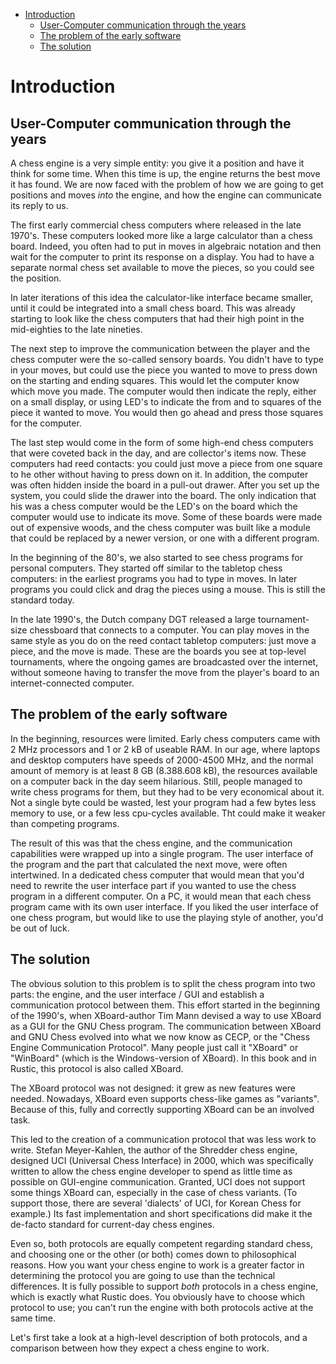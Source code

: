 
<!-- @import "[TOC]" {cmd="toc" depthFrom=1 depthTo=6 orderedList=false} -->

<!-- code_chunk_output -->

- [Introduction](#introduction)
  - [User-Computer communication through the years](#user-computer-communication-through-the-years)
  - [The problem of the early software](#the-problem-of-the-early-software)
  - [The solution](#the-solution)

<!-- /code_chunk_output -->

# Introduction

## User-Computer communication through the years

A chess engine is a very simple entity: you give it a position and have it
think for some time. When this time is up, the engine returns the best move
it has found. We are now faced with the problem of how we are going to get
positions and moves _into_ the engine, and how the engine can communicate
its reply to us.

The first early commercial chess computers where released in the late
1970's. These computers looked more like a large calculator than a chess
board. Indeed, you often had to put in moves in algebraic notation and then
wait for the computer to print its response on a display. You had to have a
separate normal chess set available to move the pieces, so you could see
the position.

In later iterations of this idea the calculator-like interface became
smaller, until it could be integrated into a small chess board. This was
already starting to look like the chess computers that had their high point
in the mid-eighties to the late nineties.

The next step to improve the communication between the player and the chess
computer were the so-called sensory boards. You didn't have to type in your
moves, but could use the piece you wanted to move to press down on the
starting and ending squares. This would let the computer know which move
you made. The computer would then indicate the reply, either on a small
display, or using LED's to indicate the from and to squares of the piece it
wanted to move. You would then go ahead and press those squares for the
computer.

The last step would come in the form of some high-end chess computers
that were coveted back in the day, and are collector's items now. These
computers had reed contacts: you could just move a piece from one square to
he other without having to press down on it. In addition, the computer was
often hidden inside the board in a pull-out drawer. After you set up the
system, you could slide the drawer into the board. The only indication that
his was a chess computer would be the LED's on the board which the computer
would use to indicate its move. Some of these boards were made out of
expensive woods, and the chess computer was built like a module that could
be replaced by a newer version, or one with a different program.

In the beginning of the 80's, we also started to see chess programs for
personal computers. They started off similar to the tabletop chess
computers: in the earliest programs you had to type in moves. In later
programs you could click and drag the pieces using a mouse. This is still
the standard today.

In the late 1990's, the Dutch company DGT released a large tournament-size
chessboard that connects to a computer. You can play moves in the same
style as you do on the reed contact tabletop computers: just move a piece,
and the move is made. These are the boards you see at top-level
tournaments, where the ongoing games are broadcasted over the internet,
without someone having to transfer the move from the player's board to an
internet-connected computer.

## The problem of the early software

In the beginning, resources were limited. Early chess computers came with 2
MHz processors and 1 or 2 kB of useable RAM. In our age, where laptops and
desktop computers have speeds of 2000-4500 MHz, and the normal amount of
memory is at least 8 GB (8.388.608 kB), the resources available on a
computer back in the day seem hilarious. Still, people managed to write
chess programs for them, but they had to be very economical about it. Not a
single byte could be wasted, lest your program had a few bytes less memory
to use, or a few less cpu-cycles available. Tht could make it weaker than
competing programs.

The result of this was that the chess engine, and the communication
capabilities were wrapped up into a single program. The user interface of
the program and the part that calculated the next move, were often
intertwined. In a dedicated chess computer that would mean that you'd need
to rewrite the user interface part if you wanted to use the chess program
in a different computer. On a PC, it would mean that each chess program
came with its own user interface. If you liked the user interface of one
chess program, but would like to use the playing style of another, you'd be
out of luck.

## The solution

The obvious solution to this problem is to split the chess program into two
parts: the engine, and the user interface / GUI and establish a
communication protocol between them. This effort started in the beginning
of the 1990's, when XBoard-author Tim Mann devised a way to use XBoard as a
GUI for the GNU Chess program. The communication between XBoard and GNU
Chess evolved into what we now know as CECP, or the "Chess Engine
Communication Protocol". Many people just call it "XBoard" or "WinBoard"
(which is the Windows-version of XBoard). In this book and in Rustic, this
protocol is also called XBoard.

The XBoard protocol was not designed: it grew as new features were needed.
Nowadays, XBoard even supports chess-like games as "variants". Because of
this, fully and correctly supporting XBoard can be an involved task.

This led to the creation of a communication protocol that was less work to
write. Stefan Meyer-Kahlen, the author of the Shredder chess engine,
designed UCI (Universal Chess Interface) in 2000, which was specifically
written to allow the chess engine developer to spend as little time as
possible on GUI-engine communication. Granted, UCI does not support some
things XBoard can, especially in the case of chess variants. (To support
those, there are several 'dialects' of UCI, for Korean Chess for example.)
Its fast implementation and short specifications did make it the de-facto
standard for current-day chess engines.

Even so, both protocols are equally competent regarding standard chess, and
choosing one or the other (or both) comes down to philosophical reasons.
How you want your chess engine to work is a greater factor in determining
the protocol you are going to use than the technical differences. It is
fully possible to support _both_ protocols in a chess engine, which is
exactly what Rustic does. You obviously have to choose which protocol to
use; you can't run the engine with both protocols active at the same time.

Let's first take a look at a high-level description of both protocols, and
a comparison between how they expect a chess engine to work.